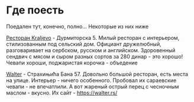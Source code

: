 # Где поесть

Поедален тут, конечно, полно... Некоторые из них ниже

[Ресторан  Kraljevo](geo:44.8015088778051,20.451947191200976) - Дурмиторска 5. Милый ресторан с интерьером, стилизованным под сельский дом. Официант дружелюбный, разговаривает на сербском, русском и английском. Здоровенный сендвич с мясом и сыром разных сортов за 280 динар - это хорошо! Чевапи хороши, поджаристая корочка - объедение

[Walter](geo:44.82101311070951,20.462793051486123) - Страхињића Бана 57. Довольно большой ресторан, есть места на улице. Интерьер - ничего особенного. Пробовал их сараевские чевапи - не впечатлили. А вот жареный острый перец с чесночным маслом - вкусно. Их сайт - https://walter.rs/
